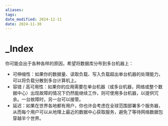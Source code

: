 ```yaml
---
aliases: 
tags: 
date_modified: 2024-12-11
date: 2024-11-30
---
```


# _Index

你可能会出于各种各样的原因，希望将数据库分布到多台机器上：

- 可伸缩性：如果你的数据量、读取负载、写入负载超出单台机器的处理能力，可以将负载分散到多台计算机上。
- 容错 / 高可用性：如果你的应用需要在单台机器（或多台机器，网络或整个数据中心）出现故障的情况下仍然能继续工作，则可使用多台机器，以提供冗余。一台故障时，另一台可以接管。
- 延迟：如果在世界各地都有用户，你也许会考虑在全球范围部署多个服务器，从而每个用户可以从地理上最近的数据中心获取服务，避免了等待网络数据包穿越半个世界。
